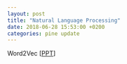 ```yaml
---
layout: post
title: "Natural Language Processing"
date: 2018-06-28 15:53:00 +0200
categories: pine update
---
```

Word2Vec [<a href="https://github.com/ispine/ispine.github.io/assets/Word2Vec.pptx">PPT</a>]
